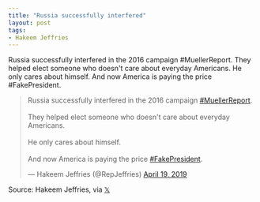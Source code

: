 ```yaml
---
title: "Russia successfully interfered"
layout: post
tags:
- Hakeem Jeffries
---
```


Russia successfully interfered in the 2016 campaign #MuellerReport. They helped elect someone who doesn't care about everyday Americans. He only cares about himself. And now America is paying the price #FakePresident.

<blockquote class="twitter-tweet"><p lang="en" dir="ltr">Russia successfully interfered in the 2016 campaign <a href="https://twitter.com/hashtag/MuellerReport?src=hash&amp;ref_src=twsrc%5Etfw">#MuellerReport</a>.<br /><br />They helped elect someone who doesn't care about everyday Americans.<br /><br />He only cares about himself.<br /><br />And now America is paying the price <a href="https://twitter.com/hashtag/FakePresident?src=hash&amp;ref_src=twsrc%5Etfw">#FakePresident</a>.</p>&mdash; Hakeem Jeffries (@RepJeffries) <a href="https://twitter.com/RepJeffries/status/1119063454260891649?ref_src=twsrc%5Etfw">April 19, 2019</a></blockquote> <script async src="https://platform.twitter.com/widgets.js" charset="utf-8"></script>

Source: Hakeem Jeffries, via [𝕏](https://x.com)
